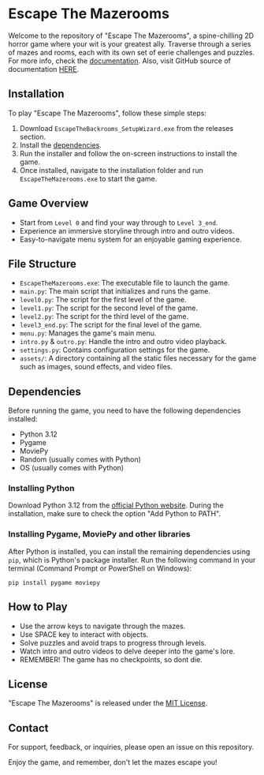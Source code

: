 # Escape The Mazerooms

Welcome to the repository of "Escape The Mazerooms", a spine-chilling 2D horror game where your wit is your greatest ally. Traverse through a series of mazes and rooms, each with its own set of eerie challenges and puzzles.
For more info, check the [documentation](https://etb-documentation.vercel.app/). Also, visit GitHub source of documentation [HERE](https://github.com/hody109/ETB-Documentation).

## Installation

To play "Escape The Mazerooms", follow these simple steps:

1. Download `EscapeTheBackrooms_SetupWizard.exe` from the releases section.
2. Install the [dependencies](#Dependencies).
3. Run the installer and follow the on-screen instructions to install the game.
4. Once installed, navigate to the installation folder and run `EscapeTheMazerooms.exe` to start the game.

## Game Overview

- Start from `Level 0` and find your way through to `Level 3_end`.
- Experience an immersive storyline through intro and outro videos.
- Easy-to-navigate menu system for an enjoyable gaming experience.

## File Structure

- `EscapeTheMazerooms.exe`: The executable file to launch the game.
- `main.py`: The main script that initializes and runs the game.
- `level0.py`: The script for the first level of the game.
- `level1.py`: The script for the second level of the game.
- `level2.py`: The script for the third level of the game.
- `level3_end.py`: The script for the final level of the game.
- `menu.py`: Manages the game's main menu.
- `intro.py` & `outro.py`: Handle the intro and outro video playback.
- `settings.py`: Contains configuration settings for the game.
- `assets/`: A directory containing all the static files necessary for the game such as images, sound effects, and video files.

## Dependencies

Before running the game, you need to have the following dependencies installed:

- Python 3.12
- Pygame
- MoviePy
- Random (usually comes with Python)
- OS (usually comes with Python)

### Installing Python

Download Python 3.12 from the [official Python website](https://www.python.org/downloads/). During the installation, make sure to check the option "Add Python to PATH".

### Installing Pygame, MoviePy and other libraries

After Python is installed, you can install the remaining dependencies using `pip`, which is Python's package installer. Run the following command in your terminal (Command Prompt or PowerShell on Windows):

`pip install pygame moviepy`

## How to Play

- Use the arrow keys to navigate through the mazes.
- Use SPACE key to interact with objects.
- Solve puzzles and avoid traps to progress through levels.
- Watch intro and outro videos to delve deeper into the game's lore.
- REMEMBER! The game has no checkpoints, so dont die.

## License

"Escape The Mazerooms" is released under the [MIT License](LICENSE.txt).

## Contact

For support, feedback, or inquiries, please open an issue on this repository.

Enjoy the game, and remember, don't let the mazes escape you!
